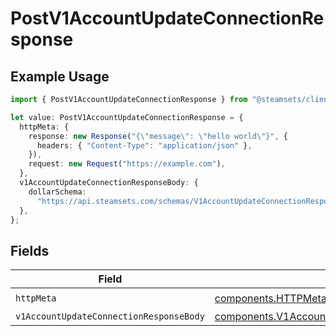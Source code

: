 # PostV1AccountUpdateConnectionResponse

## Example Usage

```typescript
import { PostV1AccountUpdateConnectionResponse } from "@steamsets/client-ts/models/operations";

let value: PostV1AccountUpdateConnectionResponse = {
  httpMeta: {
    response: new Response("{\"message\": \"hello world\"}", {
      headers: { "Content-Type": "application/json" },
    }),
    request: new Request("https://example.com"),
  },
  v1AccountUpdateConnectionResponseBody: {
    dollarSchema:
      "https://api.steamsets.com/schemas/V1AccountUpdateConnectionResponseBody.json",
  },
};
```

## Fields

| Field                                                                                                                | Type                                                                                                                 | Required                                                                                                             | Description                                                                                                          |
| -------------------------------------------------------------------------------------------------------------------- | -------------------------------------------------------------------------------------------------------------------- | -------------------------------------------------------------------------------------------------------------------- | -------------------------------------------------------------------------------------------------------------------- |
| `httpMeta`                                                                                                           | [components.HTTPMetadata](../../models/components/httpmetadata.md)                                                   | :heavy_check_mark:                                                                                                   | N/A                                                                                                                  |
| `v1AccountUpdateConnectionResponseBody`                                                                              | [components.V1AccountUpdateConnectionResponseBody](../../models/components/v1accountupdateconnectionresponsebody.md) | :heavy_minus_sign:                                                                                                   | OK                                                                                                                   |